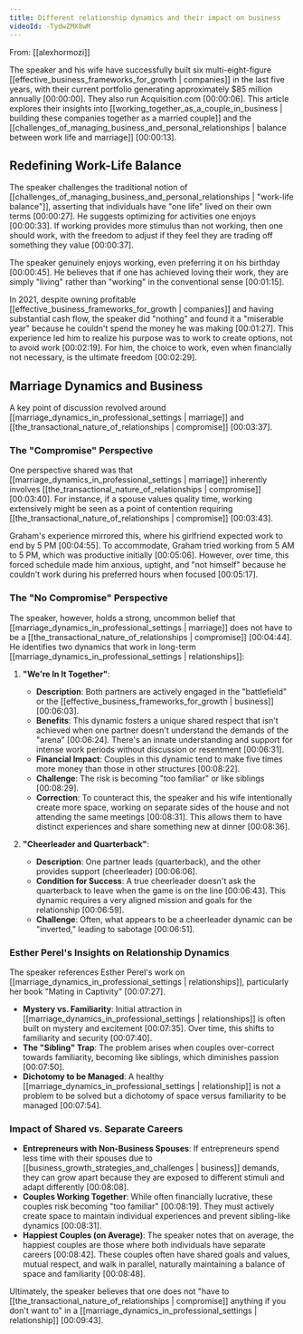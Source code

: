 ```yaml
---
title: Different relationship dynamics and their impact on business
videoId: -TydwZMX8wM
---
```


From: [[alexhormozi]] <br/> 

The speaker and his wife have successfully built six multi-eight-figure [[effective_business_frameworks_for_growth | companies]] in the last five years, with their current portfolio generating approximately $85 million annually <a class="yt-timestamp" data-t="00:00:00">[00:00:00]</a>. They also run Acquisition.com <a class="yt-timestamp" data-t="00:00:06">[00:00:06]</a>. This article explores their insights into [[working_together_as_a_couple_in_business | building these companies together as a married couple]] and the [[challenges_of_managing_business_and_personal_relationships | balance between work life and marriage]] <a class="yt-timestamp" data-t="00:00:13">[00:00:13]</a>.

## Redefining Work-Life Balance

The speaker challenges the traditional notion of [[challenges_of_managing_business_and_personal_relationships | "work-life balance"]], asserting that individuals have "one life" lived on their own terms <a class="yt-timestamp" data-t="00:00:27">[00:00:27]</a>. He suggests optimizing for activities one enjoys <a class="yt-timestamp" data-t="00:00:33">[00:00:33]</a>. If working provides more stimulus than not working, then one should work, with the freedom to adjust if they feel they are trading off something they value <a class="yt-timestamp" data-t="00:00:37">[00:00:37]</a>.

The speaker genuinely enjoys working, even preferring it on his birthday <a class="yt-timestamp" data-t="00:00:45">[00:00:45]</a>. He believes that if one has achieved loving their work, they are simply "living" rather than "working" in the conventional sense <a class="yt-timestamp" data-t="00:01:15">[00:01:15]</a>.

In 2021, despite owning profitable [[effective_business_frameworks_for_growth | companies]] and having substantial cash flow, the speaker did "nothing" and found it a "miserable year" because he couldn't spend the money he was making <a class="yt-timestamp" data-t="00:01:27">[00:01:27]</a>. This experience led him to realize his purpose was to work to create options, not to avoid work <a class="yt-timestamp" data-t="00:02:19">[00:02:19]</a>. For him, the choice to work, even when financially not necessary, is the ultimate freedom <a class="yt-timestamp" data-t="00:02:29">[00:02:29]</a>.

## Marriage Dynamics and Business

A key point of discussion revolved around [[marriage_dynamics_in_professional_settings | marriage]] and [[the_transactional_nature_of_relationships | compromise]] <a class="yt-timestamp" data-t="00:03:37">[00:03:37]</a>.

### The "Compromise" Perspective

One perspective shared was that [[marriage_dynamics_in_professional_settings | marriage]] inherently involves [[the_transactional_nature_of_relationships | compromise]] <a class="yt-timestamp" data-t="00:03:40">[00:03:40]</a>. For instance, if a spouse values quality time, working extensively might be seen as a point of contention requiring [[the_transactional_nature_of_relationships | compromise]] <a class="yt-timestamp" data-t="00:03:43">[00:03:43]</a>.

Graham's experience mirrored this, where his girlfriend expected work to end by 5 PM <a class="yt-timestamp" data-t="00:04:55">[00:04:55]</a>. To accommodate, Graham tried working from 5 AM to 5 PM, which was productive initially <a class="yt-timestamp" data-t="00:05:06">[00:05:06]</a>. However, over time, this forced schedule made him anxious, uptight, and "not himself" because he couldn't work during his preferred hours when focused <a class="yt-timestamp" data-t="00:05:17">[00:05:17]</a>.

### The "No Compromise" Perspective

The speaker, however, holds a strong, uncommon belief that [[marriage_dynamics_in_professional_settings | marriage]] does not have to be a [[the_transactional_nature_of_relationships | compromise]] <a class="yt-timestamp" data-t="00:04:44">[00:04:44]</a>. He identifies two dynamics that work in long-term [[marriage_dynamics_in_professional_settings | relationships]]:

1.  **"We're In It Together"**:
    *   **Description**: Both partners are actively engaged in the "battlefield" or the [[effective_business_frameworks_for_growth | business]] <a class="yt-timestamp" data-t="00:06:03">[00:06:03]</a>.
    *   **Benefits**: This dynamic fosters a unique shared respect that isn't achieved when one partner doesn't understand the demands of the "arena" <a class="yt-timestamp" data-t="00:06:24">[00:06:24]</a>. There's an innate understanding and support for intense work periods without discussion or resentment <a class="yt-timestamp" data-t="00:06:31">[00:06:31]</a>.
    *   **Financial Impact**: Couples in this dynamic tend to make five times more money than those in other structures <a class="yt-timestamp" data-t="00:08:22">[00:08:22]</a>.
    *   **Challenge**: The risk is becoming "too familiar" or like siblings <a class="yt-timestamp" data-t="00:08:29">[00:08:29]</a>.
    *   **Correction**: To counteract this, the speaker and his wife intentionally create more space, working on separate sides of the house and not attending the same meetings <a class="yt-timestamp" data-t="00:08:31">[00:08:31]</a>. This allows them to have distinct experiences and share something new at dinner <a class="yt-timestamp" data-t="00:08:36">[00:08:36]</a>.

2.  **"Cheerleader and Quarterback"**:
    *   **Description**: One partner leads (quarterback), and the other provides support (cheerleader) <a class="yt-timestamp" data-t="00:06:06">[00:06:06]</a>.
    *   **Condition for Success**: A true cheerleader doesn't ask the quarterback to leave when the game is on the line <a class="yt-timestamp" data-t="00:06:43">[00:06:43]</a>. This dynamic requires a very aligned mission and goals for the relationship <a class="yt-timestamp" data-t="00:06:59">[00:06:59]</a>.
    *   **Challenge**: Often, what appears to be a cheerleader dynamic can be "inverted," leading to sabotage <a class="yt-timestamp" data-t="00:06:51">[00:06:51]</a>.

### Esther Perel's Insights on Relationship Dynamics

The speaker references Esther Perel's work on [[marriage_dynamics_in_professional_settings | relationships]], particularly her book "Mating in Captivity" <a class="yt-timestamp" data-t="00:07:27">[00:07:27]</a>.

*   **Mystery vs. Familiarity**: Initial attraction in [[marriage_dynamics_in_professional_settings | relationships]] is often built on mystery and excitement <a class="yt-timestamp" data-t="00:07:35">[00:07:35]</a>. Over time, this shifts to familiarity and security <a class="yt-timestamp" data-t="00:07:40">[00:07:40]</a>.
*   **The "Sibling" Trap**: The problem arises when couples over-correct towards familiarity, becoming like siblings, which diminishes passion <a class="yt-timestamp" data-t="00:07:50">[00:07:50]</a>.
*   **Dichotomy to be Managed**: A healthy [[marriage_dynamics_in_professional_settings | relationship]] is not a problem to be solved but a dichotomy of space versus familiarity to be managed <a class="yt-timestamp" data-t="00:07:54">[00:07:54]</a>.

### Impact of Shared vs. Separate Careers

*   **Entrepreneurs with Non-Business Spouses**: If entrepreneurs spend less time with their spouses due to [[business_growth_strategies_and_challenges | business]] demands, they can grow apart because they are exposed to different stimuli and adapt differently <a class="yt-timestamp" data-t="00:08:08">[00:08:08]</a>.
*   **Couples Working Together**: While often financially lucrative, these couples risk becoming "too familiar" <a class="yt-timestamp" data-t="00:08:19">[00:08:19]</a>. They must actively create space to maintain individual experiences and prevent sibling-like dynamics <a class="yt-timestamp" data-t="00:08:31">[00:08:31]</a>.
*   **Happiest Couples (on Average)**: The speaker notes that on average, the happiest couples are those where both individuals have separate careers <a class="yt-timestamp" data-t="00:08:42">[00:08:42]</a>. These couples often have shared goals and values, mutual respect, and walk in parallel, naturally maintaining a balance of space and familiarity <a class="yt-timestamp" data-t="00:08:48">[00:08:48]</a>.

Ultimately, the speaker believes that one does not "have to [[the_transactional_nature_of_relationships | compromise]] anything if you don't want to" in a [[marriage_dynamics_in_professional_settings | relationship]] <a class="yt-timestamp" data-t="00:09:43">[00:09:43]</a>.